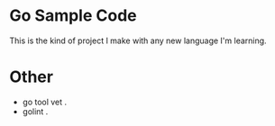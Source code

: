 # Go Sample Code

This is the kind of project I make with any new language I'm learning.

# Other

* go tool vet .
* golint .


